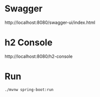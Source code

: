 # Swagger
http://localhost:8080/swagger-ui/index.html

# h2 Console
http://localhost:8080/h2-console

# Run
```shell
./mvnw spring-boot:run
```
